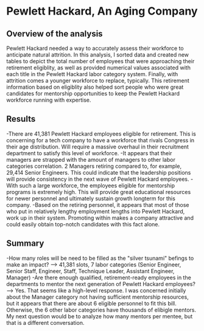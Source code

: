 # Pewlett Hackard, An Aging Company
## Overview of the analysis
Pewlett Hackard needed a way to accurately assess their workforce to anticipate natural attrition. In this analysis, I sorted data and created new tables to depict the total number of employees that were approaching their retirement eligiblity, as well as provided numerical values associated with each title in the Pewlett Hackard labor category system. Finally, with attrition comes a younger workforce to replace, typically. This retirement information based on eligiblity also helped sort people who were great candidates for mentorship opportunities to keep the Pewlett Hackard workforce running with expertise.

## Results
-There are 41,381 Pewlett Hackard employees eligible for retirement. This is concerning for a tech company to have a workforce that rivals Congress in their age distribution. Will require a massive overhaul in their recruitment department to satisfy this level of workforce.
-It appears that their managers are strapped with the amount of managers to other labor categories correlation. 2 Managers retiring compared to, for example, 29,414 Senior Engineers. This could indicate that the leadership positions will provide consistency in the next wave of Pewlett Hackard employees.
-With such a large workforce, the employees eligible for mentorship programs is extremely high. This will provide great educational resources for newer personnel and ultimately sustain growth longterm for this company.
-Based on the retiring personnel, it appears that most of those who put in relatively lengthy employment lengths into Pewlett Hackard, work up in their system. Promoting within makes a company attractive and could easily obtain top-notch candidates with this fact alone.

## Summary
-How many roles will be need to be filled as the "silver tsunami" befings to make an impact? --> 41,381 slots, 7 labor categories (Senior Engineer, Senior Staff, Engineer, Staff, Technique Leader, Assistant Engineer, Manager)
-Are there enough qualified, retirement-ready employees in the departments to mentor the next generation of Pewlett Hackard employees? --> Yes. That seems like a high-level response. I was concerned initially about the Manager category not having sufficient mentorship resources, but it appears that there are about 6 eligible personnel to fit this bill. Otherwise, the 6 other labor categories have thousands of elibigle mentors. My next question would be to analyze how many mentors per mentee, but that is a different conversation.
